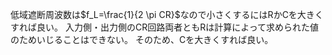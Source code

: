 低域遮断周波数は$f_L=\frac{1}{2 \pi CR}$なので小さくするにはRかCを大きくすれば良い。
入力側・出力側のCR回路両者ともRは計算によって求められた値のためいじることはできない。
そのため、Cを大きくすれば良い。
